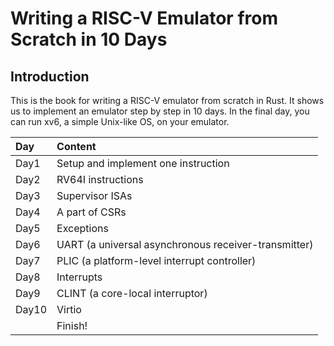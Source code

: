 # Writing a RISC-V Emulator from Scratch in 10 Days

## Introduction

This is the book for writing a RISC-V emulator from scratch in Rust. It shows us to implement an emulator step by step in 10 days. In the final day, you can run xv6, a simple Unix-like OS, on your emulator.

| Day | Content |
| :--- | :--- |
| Day1 | Setup and implement one instruction |
| Day2 | RV64I instructions |
| Day3 | Supervisor ISAs |
| Day4 |  A part of CSRs |
| Day5 | Exceptions |
| Day6 | UART \(a universal asynchronous receiver-transmitter\) |
| Day7 | PLIC \(a platform-level interrupt controller\) |
| Day8 | Interrupts |
| Day9 | CLINT \(a core-local interruptor\) |
| Day10 | Virtio |
|  | Finish! |



